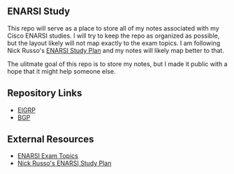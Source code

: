 ## ENARSI Study

This repo will serve as a place to store all of my notes associated with my Cisco ENARSI studies. I will try to keep the repo as organized as possible, but the layout likely will not map exactly to the exam topics. I am following Nick Russo's [ENARSI Study Plan](http://njrusmc.net/jobaid/enarsi_studyplan.xlsx) and my notes will likely map better to that. 

The ulitmate goal of this repo is to store my notes, but I made it public with a hope that it might help someone else.

## Repository Links
 
* [EIGRP](eigrp/)
* [BGP](bgp/)

## External Resources

* [ENARSI Exam Topics](https://learningnetwork.cisco.com/s/enarsi-exam-topics)
* [Nick Russo's ENARSI Study Plan](http://njrusmc.net/jobaid/enarsi_studyplan.xlsx)